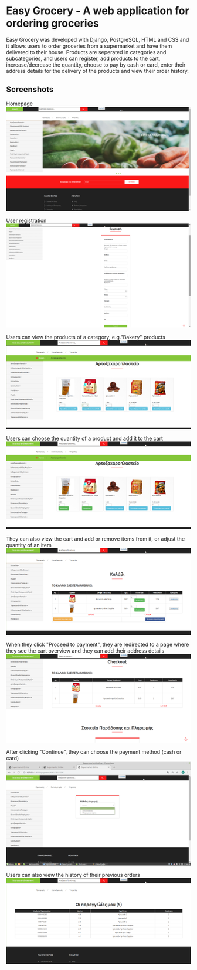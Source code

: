# Easy Grocery - A web application for ordering groceries
Easy Grocery was developed with Django, PostgreSQL, HTML and CSS and it allows users to order groceries from a supermarket and have them delivered to their house. Products are seperated in categories and subcategories, and users can register, add products to the cart, increase/decrease the quantity, choose to pay by cash or card, enter their address details for the delivery of the products and view their order history.

## Screenshots

Homepage
![homepage](img/homepage.png)

User registration
![registration](img/registration.png)

Users can view the products of a category, e.g."Bakery" products
![view products](img/bakery_products.png)

Users can choose the quantity of a product and add it to the cart
![add to cart](img/add_to_cart.png)

They can also view the cart and add or remove items from it, or adjust the quantity of an item
![cart](img/cart.png)

When they click "Proceed to payment", they are redirected to a page where they see the cart overview and they can add their address details
![checkout](img/checkout.png)

After clicking "Continue", they can choose the payment method (cash or card)
![payment method](img/payment_method.png)

Users can also view the history of their previous orders
![order history](img/history.png)
